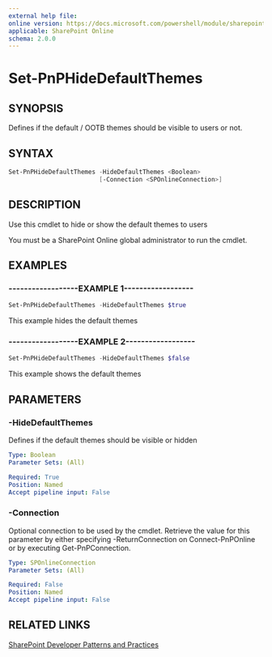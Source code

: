 ```yaml
---
external help file:
online version: https://docs.microsoft.com/powershell/module/sharepoint-pnp/set-pnphidedefaultthemes
applicable: SharePoint Online
schema: 2.0.0
---
```


# Set-PnPHideDefaultThemes

## SYNOPSIS
Defines if the default / OOTB themes should be visible to users or not.

## SYNTAX

```powershell
Set-PnPHideDefaultThemes -HideDefaultThemes <Boolean>
                         [-Connection <SPOnlineConnection>]
```

## DESCRIPTION
Use this cmdlet to hide or show the default themes to users

You must be a SharePoint Online global administrator to run the cmdlet.

## EXAMPLES

### ------------------EXAMPLE 1------------------
```powershell
Set-PnPHideDefaultThemes -HideDefaultThemes $true
```

This example hides the default themes

### ------------------EXAMPLE 2------------------
```powershell
Set-PnPHideDefaultThemes -HideDefaultThemes $false
```

This example shows the default themes

## PARAMETERS

### -HideDefaultThemes
Defines if the default themes should be visible or hidden

```yaml
Type: Boolean
Parameter Sets: (All)

Required: True
Position: Named
Accept pipeline input: False
```

### -Connection
Optional connection to be used by the cmdlet. Retrieve the value for this parameter by either specifying -ReturnConnection on Connect-PnPOnline or by executing Get-PnPConnection.

```yaml
Type: SPOnlineConnection
Parameter Sets: (All)

Required: False
Position: Named
Accept pipeline input: False
```

## RELATED LINKS

[SharePoint Developer Patterns and Practices](https://aka.ms/sppnp)
